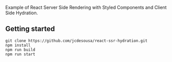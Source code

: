 Example of React Server Side Rendering with Styled Components and Client Side Hydration.


## Getting started
```
git clone https://github.com/jcdesousa/react-ssr-hydration.git
npm install
npm run build
npm run start
```
